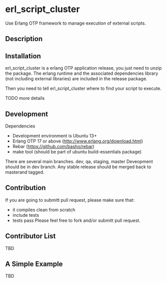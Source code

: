 erl_script_cluster
==================

Use Erlang OTP framework  to manage execution of external scripts. 

Description
------------



Installation
-------------
erl_script_cluster is a erlang OTP application release, you just need to unzip the package. 
The erlang runtime and the associated dependencies library (not including external libraries) 
are included in the release package.

Then you need to tell erl_script_cluster where to find your script to execute.

TODO more details

Development
-----------
Dependencies
* Development environment is Ubuntu 13+
* Erlang OTP 17 or above (http://www.erlang.org/download.html)
* Rebar (https://github.com/basho/rebar) 
* make tool (should be part of ubuntu build-essentials package)

There are several main branches.
dev, qa, staging, master
Deveopment should be in dev branch. Any stable release should be merged back to masterand tagged.

Contribution
------------
If you are going to submitt pull request, please make sure that:
- it compiles clean from scratch 
- include tests
- tests pass
Please feel free to fork and/or submitt pull request.


Contributor List
----------------
TBD

A Simple Example
-----------------
TBD
